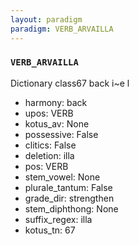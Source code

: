 ```yaml
---
layout: paradigm
paradigm: VERB_ARVAILLA
---
```

### ` VERB_ARVAILLA `

Dictionary class67 back i~e l
* harmony: back
* upos: VERB
* kotus_av: None
* possessive: False
* clitics: False
* deletion: illa
* pos: VERB
* stem_vowel: None
* plurale_tantum: False
* grade_dir: strengthen
* stem_diphthong: None
* suffix_regex: illa
* kotus_tn: 67

